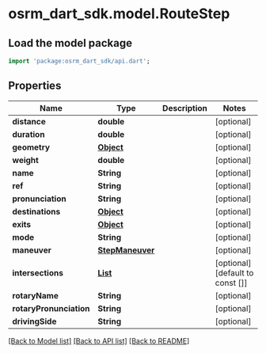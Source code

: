 # osrm_dart_sdk.model.RouteStep

## Load the model package
```dart
import 'package:osrm_dart_sdk/api.dart';
```

## Properties
Name | Type | Description | Notes
------------ | ------------- | ------------- | -------------
**distance** | **double** |  | [optional] 
**duration** | **double** |  | [optional] 
**geometry** | [**Object**](.md) |  | [optional] 
**weight** | **double** |  | [optional] 
**name** | **String** |  | [optional] 
**ref** | **String** |  | [optional] 
**pronunciation** | **String** |  | [optional] 
**destinations** | [**Object**](.md) |  | [optional] 
**exits** | [**Object**](.md) |  | [optional] 
**mode** | **String** |  | [optional] 
**maneuver** | [**StepManeuver**](StepManeuver.md) |  | [optional] 
**intersections** | [**List<Intersection>**](Intersection.md) |  | [optional] [default to const []]
**rotaryName** | **String** |  | [optional] 
**rotaryPronunciation** | **String** |  | [optional] 
**drivingSide** | **String** |  | [optional] 

[[Back to Model list]](../README.md#documentation-for-models) [[Back to API list]](../README.md#documentation-for-api-endpoints) [[Back to README]](../README.md)


